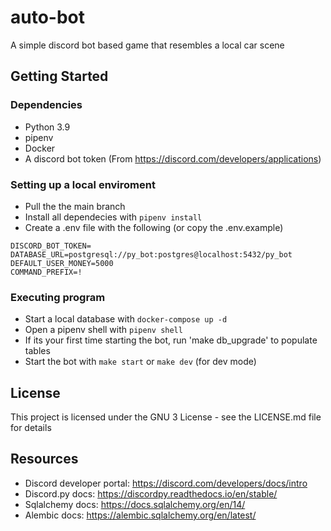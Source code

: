 # auto-bot

A simple discord bot based game that resembles a local car scene

## Getting Started

### Dependencies

* Python 3.9
* pipenv
* Docker
* A discord bot token (From https://discord.com/developers/applications)

### Setting up a local enviroment

* Pull the the main branch
* Install all dependecies with `pipenv install`
* Create a .env file with the following (or copy the .env.example)
```
DISCORD_BOT_TOKEN=
DATABASE_URL=postgresql://py_bot:postgres@localhost:5432/py_bot
DEFAULT_USER_MONEY=5000
COMMAND_PREFIX=!
```

### Executing program

* Start a local database with `docker-compose up -d`
* Open a pipenv shell with `pipenv shell`
* If its your first time starting the bot, run 'make db_upgrade' to populate tables
* Start the bot with `make start` or `make dev` (for dev mode)

## License

This project is licensed under the GNU 3 License - see the LICENSE.md file for details

## Resources

* Discord developer portal: https://discord.com/developers/docs/intro
* Discord.py docs: https://discordpy.readthedocs.io/en/stable/
* Sqlalchemy docs: https://docs.sqlalchemy.org/en/14/
* Alembic docs: https://alembic.sqlalchemy.org/en/latest/
